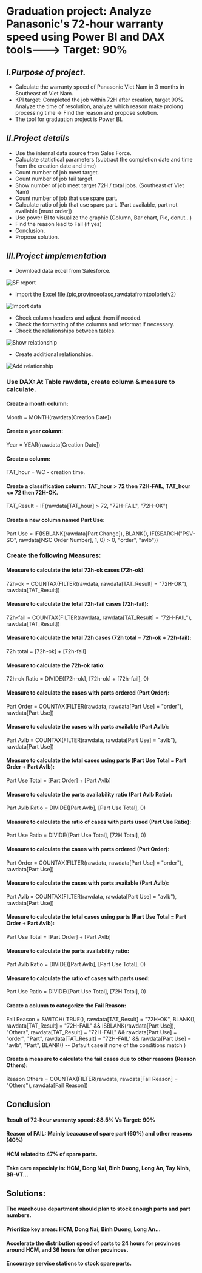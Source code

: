 # Graduation project: Analyze Panasonic's 72-hour warranty speed using Power BI and DAX tools---> Target: 90%
## *I.Purpose of project.*
- Calculate the warranty speed of Panasonic Viet Nam in 3 months in Southeast of Viet Nam.
- KPI target: Completed the job within 72H after creation, target 90%. Analyze the time of resolution, analyze which reason make prolong processing time → Find the reason and propose solution.
- The tool for graduation project is Power BI.
## *II.Project details*

- Use the internal data source from Sales Force.
- Calculate statistical parameters (subtract the completion date and time from the creation date and time)
- Count number of job meet target.
- Count number of job fail target.
- Show number of job meet target 72H / total jobs. (Southeast of Viet Nam)
- Count number of job that use spare part.
- Calculate ratio of job that use spare part. (Part available, part not available [must order])
- Use power BI to visualize the graphic (Column, Bar chart, Pie, donut…)
- Find the reason lead to Fail (if yes)
- Conclusion.
- Propose solution.
  
## *III.Project implementation*

- Download data excel from Salesforce.

![SF report](https://github.com/user-attachments/assets/81971f58-4d62-47d4-ba13-504ac92df2b1)

- Import the Excel file.(pic,provinceofasc,rawdatafromtoolbriefv2)

![Import data](https://github.com/user-attachments/assets/c42fb116-8e02-4d5a-bb34-aad74d4a5a21)

- Check column headers and adjust them if needed.
- Check the formatting of the columns and reformat if necessary. 
- Check the relationships between tables. 

![Show relationship](https://github.com/user-attachments/assets/18446141-45fa-4fbe-a5f7-adb9e6899ec5)

- Create additional relationships. 

![Add relationship](https://github.com/user-attachments/assets/b0d6c05a-1027-424a-b1ed-1c7532d0fc9d)

### Use DAX: At Table rawdata, create column & measure to calculate.
#### Create a month column: 
Month = MONTH(rawdata[Creation Date])
#### Create a year column: 
Year = YEAR(rawdata[Creation Date])
#### Create a column: 
TAT_hour = WC - creation time.
#### Create a classification column: TAT_hour > 72 then 72H-FAIL, TAT_hour <= 72 then 72H-OK.
TAT_Result = IF(rawdata[TAT_hour] > 72, "72H-FAIL", "72H-OK")
#### Create a new column named Part Use: 
Part Use = IF(ISBLANK(rawdata[Part Change]), BLANK(), IF(SEARCH("PSV-SO", rawdata[NSC Order Number], 1, 0) > 0, "order", "avlb"))

### Create the following Measures:
#### Measure to calculate the total 72h-ok cases (72h-ok):
72h-ok = COUNTAX(FILTER(rawdata, rawdata[TAT_Result] = "72H-OK"), rawdata[TAT_Result])
#### Measure to calculate the total 72h-fail cases (72h-fail):
72h-fail = COUNTAX(FILTER(rawdata, rawdata[TAT_Result] = "72H-FAIL"), rawdata[TAT_Result])
#### Measure to calculate the total 72h cases (72h total = 72h-ok + 72h-fail):
72h total = [72h-ok] + [72h-fail]
#### Measure to calculate the 72h-ok ratio:
72h-ok Ratio = DIVIDE([72h-ok], [72h-ok] + [72h-fail], 0)
#### Measure to calculate the cases with parts ordered (Part Order):
Part Order = COUNTAX(FILTER(rawdata, rawdata[Part Use] = "order"), rawdata[Part Use])
#### Measure to calculate the cases with parts available (Part Avlb):
Part Avlb = COUNTAX(FILTER(rawdata, rawdata[Part Use] = "avlb"), rawdata[Part Use])
#### Measure to calculate the total cases using parts (Part Use Total = Part Order + Part Avlb):
Part Use Total = [Part Order] + [Part Avlb]
#### Measure to calculate the parts availability ratio (Part Avlb Ratio):
Part Avlb Ratio = DIVIDE([Part Avlb], [Part Use Total], 0)
#### Measure to calculate the ratio of cases with parts used (Part Use Ratio):
Part Use Ratio = DIVIDE([Part Use Total], [72H Total], 0)
#### Measure to calculate the cases with parts ordered (Part Order):
Part Order = COUNTAX(FILTER(rawdata, rawdata[Part Use] = "order"), rawdata[Part Use])
#### Measure to calculate the cases with parts available (Part Avlb):
Part Avlb = COUNTAX(FILTER(rawdata, rawdata[Part Use] = "avlb"), rawdata[Part Use])
#### Measure to calculate the total cases using parts (Part Use Total = Part Order + Part Avlb):
Part Use Total = [Part Order] + [Part Avlb]
#### Measure to calculate the parts availability ratio:
Part Avlb Ratio = DIVIDE([Part Avlb], [Part Use Total], 0)
#### Measure to calculate the ratio of cases with parts used:
Part Use Ratio = DIVIDE([Part Use Total], [72H Total], 0)

#### Create a column to categorize the Fail Reason:
Fail Reason = 
SWITCH(
    TRUE(),
    rawdata[TAT_Result] = "72H-OK", BLANK(),
    rawdata[TAT_Result] = "72H-FAIL" && ISBLANK(rawdata[Part Use]), "Others",
    rawdata[TAT_Result] = "72H-FAIL" && rawdata[Part Use] = "order", "Part",
    rawdata[TAT_Result] = "72H-FAIL" && rawdata[Part Use] = "avlb", "Part",
    BLANK()  -- Default case if none of the conditions match
)
#### Create a measure to calculate the fail cases due to other reasons (Reason Others):
Reason Others = COUNTAX(FILTER(rawdata, rawdata[Fail Reason] = "Others"), rawdata[Fail Reason])

## Conclusion
#### Result of 72-hour warranty speed: 88.5% Vs Target: 90%
#### Reason of FAIL: Mainly beacause of spare part (60%) and other reasons (40%)
#### HCM related to 47% of spare parts.
#### Take care especialy in: HCM, Dong Nai, Binh Duong, Long An, Tay Ninh, BR-VT...

## Solutions:
#### The warehouse department should plan to stock enough parts and part numbers.
#### Prioritize key areas: HCM, Dong Nai, Binh Duong, Long An...
#### Accelerate the distribution speed of parts to 24 hours for provinces around HCM, and 36 hours for other provinces.
#### Encourage service stations to stock spare parts.
